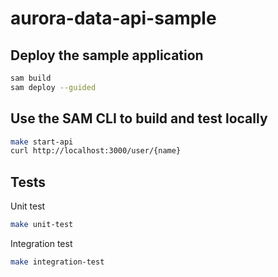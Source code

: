 # aurora-data-api-sample

## Deploy the sample application

```bash
sam build
sam deploy --guided
```

## Use the SAM CLI to build and test locally

```bash
make start-api
curl http://localhost:3000/user/{name}
```

## Tests

Unit test

```bash
make unit-test
```

Integration test

```bash
make integration-test
```
